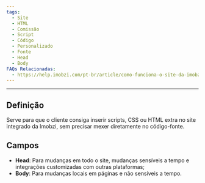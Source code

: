 ```yaml
---
tags:
  - Site
  - HTML
  - Comissão
  - Script
  - Código
  - Personalizado
  - Fonte
  - Head
  - Body
FAQs Relacionadas:
  - https://help.imobzi.com/pt-br/article/como-funciona-o-site-da-imobzi-j55id3/
---
```

---
## Definição

Serve para que o cliente consiga inserir scripts, CSS ou HTML extra no site integrado da Imobzi, sem precisar mexer diretamente no código-fonte.

## Campos

- **Head**: Para mudanças em todo o site, mudanças sensíveis a tempo e integrações customizadas com outras plataformas;
- **Body**: Para mudanças locais em páginas e não sensíveis a tempo.